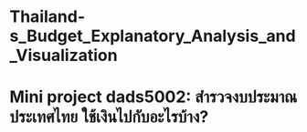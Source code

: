 # Thailand-s_Budget_Explanatory_Analysis_and_Visualization
# <h1>Mini project dads5002: สำรวจงบประมาณประเทศไทย ใช้เงินไปกับอะไรบ้าง?</h1>
